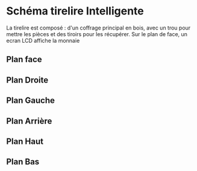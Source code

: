 # Schéma tirelire Intelligente #

<p> La tirelire est composé : d'un coffrage principal en bois, avec un trou pour mettre les pièces et des tiroirs pour les récupérer. Sur le plan de face,
un ecran LCD affiche la monnaie </p>

## Plan face ##


## Plan Droite ##

## Plan Gauche ##

## Plan Arrière ##

## Plan Haut ##

## Plan Bas ##
